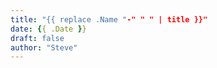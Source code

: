 ```yaml
---
title: "{{ replace .Name "-" " " | title }}"
date: {{ .Date }}
draft: false
author: "Steve"
---
```

